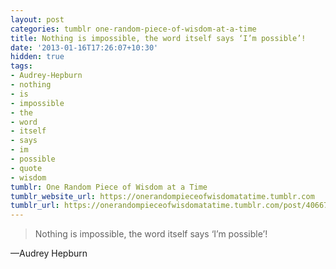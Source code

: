 ```yaml
---
layout: post
categories: tumblr one-random-piece-of-wisdom-at-a-time
title: Nothing is impossible, the word itself says ‘I’m possible’!
date: '2013-01-16T17:26:07+10:30'
hidden: true
tags:
- Audrey-Hepburn
- nothing
- is
- impossible
- the
- word
- itself
- says
- im
- possible
- quote
- wisdom
tumblr: One Random Piece of Wisdom at a Time
tumblr_website_url: https://onerandompieceofwisdomatatime.tumblr.com
tumblr_url: https://onerandompieceofwisdomatatime.tumblr.com/post/40667923032/nothing-is-impossible-the-word-itself-says-im
---
```

> Nothing is impossible, the word itself says ‘I’m possible’!

—Audrey Hepburn
